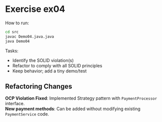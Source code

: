 # Exercise ex04

How to run:

```bash
cd src
javac Demo04.java.java
java Demo04
```

Tasks:

- Identify the SOLID violation(s)
- Refactor to comply with all SOLID principles
- Keep behavior; add a tiny demo/test

## Refactoring Changes

**OCP Violation Fixed**: Implemented Strategy pattern with `PaymentProcessor` interface.  
**New payment methods**: Can be added without modifying existing `PaymentService` code.
